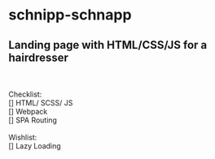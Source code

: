 # schnipp-schnapp
## Landing page with HTML/CSS/JS for a hairdresser
</br>
</br>
Checklist:</br>
[] HTML/ SCSS/ JS</br>
[] Webpack</br>  
[] SPA Routing</br>
</br>
Wishlist:</br>
[]  Lazy Loading</br>

